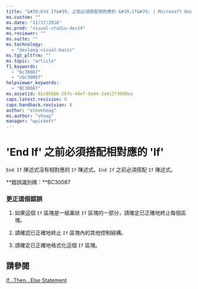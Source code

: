 ```yaml
---
title: "&#39;End If&#39; 之前必須搭配相對應的 &#39;If&#39; | Microsoft Docs"
ms.custom: ""
ms.date: "11/17/2016"
ms.prod: "visual-studio-dev14"
ms.reviewer: ""
ms.suite: ""
ms.technology: 
  - "devlang-visual-basic"
ms.tgt_pltfrm: ""
ms.topic: "article"
f1_keywords: 
  - "bc30087"
  - "vbc30087"
helpviewer_keywords: 
  - "BC30087"
ms.assetid: 81c056bb-267e-44ef-9a44-3a41273090ea
caps.latest.revision: 8
caps.handback.revision: 8
author: "stevehoag"
ms.author: "shoag"
manager: "wpickett"
---
```

# &#39;End If&#39; 之前必須搭配相對應的 &#39;If&#39;
`End If` 陳述式沒有相對應的 `If` 陳述式。`End If` 之前必須搭配 `If` 陳述式。  
  
 **錯誤識別碼：**BC30087  
  
### 更正這個錯誤  
  
1.  如果這個 `If` 區塊是一組巢狀 `If` 區塊的一部分，請確定已正確地終止每個區塊。  
  
2.  請確認已正確地終止 `If` 區塊內的其他控制結構。  
  
3.  請確定已正確地格式化這個 `If` 區塊。  
  
## 請參閱  
 [If...Then...Else Statement](/dotnet/visual-basic/language-reference/statements/if-then-else-statement)